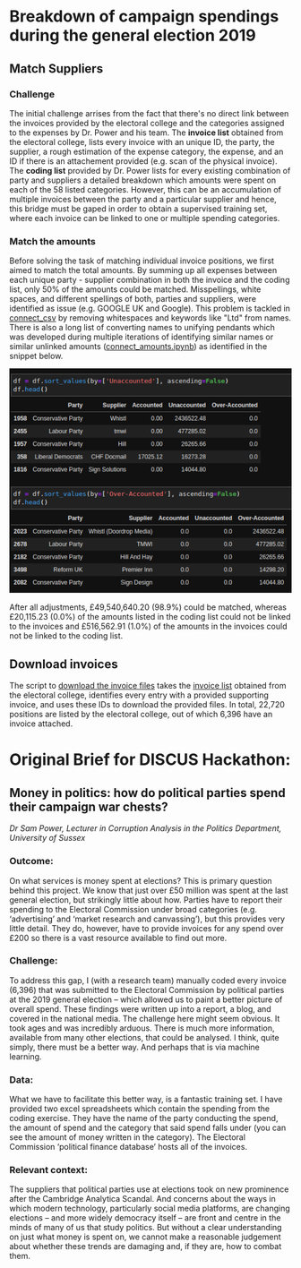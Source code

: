 # Breakdown of campaign spendings during the general election 2019

## Match Suppliers

### Challenge

The initial challenge arrises from the fact that there's no direct link between the invoices provided by the electoral college and the categories assigned to the expenses by Dr. Power and his team. The **invoice list** obtained from the electoral college, lists every invoice with an unique ID, the party, the supplier, a rough estimation of the expense category, the expense, and an ID if there is an attachement provided (e.g. scan of the physical invoice). The **coding list** provided by Dr. Power lists for every existing combination of party and suppliers a detailed breakdown which amounts were spent on each of the 58 listed categories. However, this can be an accumulation of multiple invoices between the party and a particular supplier and hence, this bridge must be gaped in order to obtain a supervised training set, where each invoice can be linked to one or multiple spending categories.

### Match the amounts

Before solving the task of matching individual invoice positions, we first aimed to match the total amounts. By summing up all expenses between each unique party - supplier combination in both the invoice and the coding list, only 50% of the amounts could be matched. Misspellings, white spaces, and different spellings of both, parties and suppliers, were identified as issue (e.g. GOOGLE UK and Google). This problem is tackled in [connect_csv](connect_csv.py) by removing whitespaces and keywords like "Ltd" from names. There is also a long list of converting names to unifying pendants which was developed during multiple iterations of identifying similar names or similar unlinked amounts ([connect_amounts.ipynb](connect_amounts.ipynb)) as identified in the snippet below.

<p align="center">
  <img src="https://github.com/LukasKG/DISCUS_PoliticalSpending/blob/main/img/last_matching.png" />
</p>

After all adjustments, £49,540,640.20 (98.9%) could be matched, whereas £20,115.23 (0.0%) of the amounts listed in the coding list could not be linked to the invoices and £516,562.91 (1.0%) of the amounts in the invoices could not be linked to the coding list.

## Download invoices

The script to [download the invoice files](download_invoices.py) takes the [invoice list](/data/raw/invoice_list.csv) obtained from the electoral college, identifies every entry with a provided supporting invoice, and uses these IDs to download the provided files. In total, 22,720 positions are listed by the electoral college, out of which 6,396 have an invoice attached.
 
# Original Brief for DISCUS Hackathon:

## Money in politics: how do political parties spend their campaign war chests?
 
*Dr Sam Power, Lecturer in Corruption Analysis in the Politics Department, University of Sussex*

### Outcome: 
On what services is money spent at elections? This is primary question behind this project. We know that just over £50 million was spent at the last general election, but strikingly little about how. Parties have to report their spending to the Electoral Commission under broad categories (e.g. ‘advertising’ and ‘market research and canvassing’), but this provides very little detail. They do, however, have to provide invoices for any spend over £200 so there is a vast resource available to find out more.
 
### Challenge: 
To address this gap, I (with a research team) manually coded every invoice (6,396) that was submitted to the Electoral Commission by political parties at the 2019 general election – which allowed us to paint a better picture of overall spend. These findings were written up into a report, a blog, and covered in the national media. The challenge here might seem obvious. It took ages and was incredibly arduous. There is much more information, available from many other elections, that could be analysed. I think, quite simply, there must be a better way. And perhaps that is via machine learning.
 
### Data: 
What we have to facilitate this better way, is a fantastic training set. I have provided two excel spreadsheets which contain the spending from the coding exercise. They have the name of the party conducting the spend, the amount of spend and the category that said spend falls under (you can see the amount of money written in the category). The Electoral Commission ‘political finance database’ hosts all of the invoices. 
 
### Relevant context: 
The suppliers that political parties use at elections took on new prominence after the Cambridge Analytica Scandal. And concerns about the ways in which modern technology, particularly social media platforms, are changing elections – and more widely democracy itself – are front and centre in the minds of many of us that study politics. But without a clear understanding on just what money is spent on, we cannot make a reasonable judgement about whether these trends are damaging and, if they are, how to combat them. 
